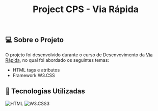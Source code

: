 <div align="center">
<h1>Project CPS - Via Rápida</h1>
</div>

<br />

## 💻 Sobre o Projeto

O projeto foi desenvolvido durante o curso de Desenvovimento da [Via Rápida](https://www.cursosviarapida.sp.gov.br/home), no qual foi abordado os seguintes temas:

- HTML tags e atributos
- Framework W3.CSS

## 🚀 Tecnologias Utilizadas

![HTML](https://img.shields.io/badge/HTML5-E34F26?style=for-the-badge&logo=html5&logoColor=white)
![W3.CSS3](https://img.shields.io/badge/w3.CSS3-1572B6?style=for-the-badge&logo=css3&logoColor=white)






